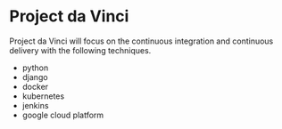 # Project da Vinci
Project da Vinci will focus on the continuous integration and continuous delivery with the following techniques.
- python
- django
- docker
- kubernetes
- jenkins
- google cloud platform
